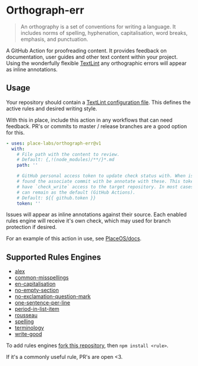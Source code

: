 # Orthograph-err

> An orthography is a set of conventions for writing a language.
> It includes norms of spelling, hyphenation, capitalisation, word breaks, emphasis, and punctuation.

A GitHub Action for proofreading content.
It provides feedback on documentation, user guides and other text content within your project.
Using the wonderfully flexible [TextLint](https://textlint.github.io/) any orthographic errors will appear as inline annotations.

## Usage

Your repository should contain a [TextLint configuration file](https://textlint.github.io/docs/configuring.html).
This defines the active rules and desired writing style.

With this in place, include this action in any workflows that can need feedback.
PR's or commits to master / release branches are a good option for this.

```yaml
- uses: place-labs/orthograph-err@v1
  with:
    # File path with the content to review.
    # Default: {,!(node_modules)/**/}*.md
    path: ''

    # GitHub personal access token to update check status with. When issues are
    # found the associate commit with be annotate with these. This token MUST
    # have `check_write` access to the target repository. In most cases this can
    # can remain as the default (GitHub Actions).
    # Default: ${{ github.token }}
    token: ''
```

Issues will appear as inline annotations against their source.
Each enabled rules engine will receive it's own check, which may used for branch protection if desired.

For an example of this action in use, see [PlaceOS/docs](https://github.com/PlaceOS/docs).

## Supported Rules Engines

- [alex](https://github.com/textlint-rule/textlint-rule-alex)
- [common-misspellings](https://github.com/io-monad/textlint-rule-common-misspellings)
- [en-capitalisation](https://github.com/textlint-rule/textlint-rule-en-capitalization)
- [no-empty-section](https://github.com/azu/textlint-rule-no-empty-section)
- [no-exclamation-question-mark](https://github.com/azu/textlint-rule-no-exclamation-question-mark)
- [one-sentence-per-line](https://github.com/Lab41/textlint-rule-one-sentence-per-line)
- [period-in-list-item](https://github.com/textlint-rule/textlint-rule-period-in-list-item)
- [rousseau](https://github.com/textlint-rule/textlint-rule-rousseau)
- [spelling](https://github.com/nzt/textlint-rule-spelling)
- [terminology](https://github.com/sapegin/textlint-rule-terminology)
- [write-good](https://github.com/textlint-rule/textlint-rule-write-good)

To add rules engines [fork this repository](https://github.com/place-labs/orthograph-err/fork), then `npm install <rule>`.

If it's a commonly useful rule, PR's are open <3.
